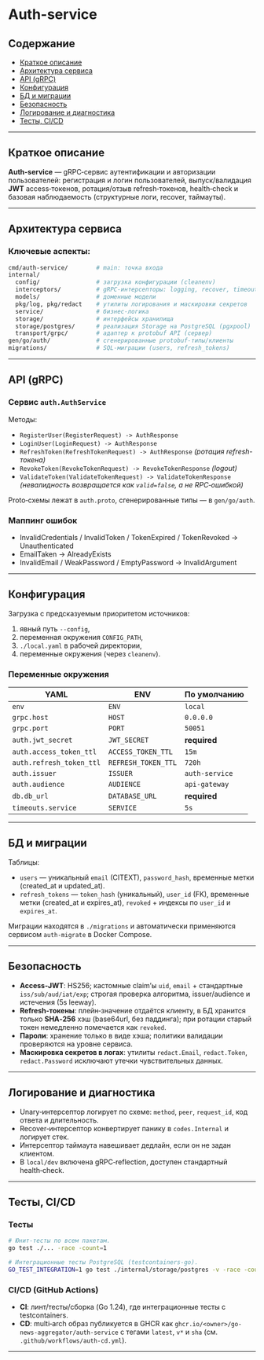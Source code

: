 # Auth-service

## Содержание
- [Краткое описание](#краткое-описание)
- [Архитектура сервиса](#архитектура-сервиса)
- [API (gRPC)](#api-grpc)
- [Конфигурация](#конфигурация)
- [БД и миграции](#бд-и-миграции)
- [Безопасность](#безопасность)
- [Логирование и диагностика](#логирование-и-диагностика)
- [Тесты, CI/CD](#тесты-cicd)

---

## Краткое описание

**Auth-service** — gRPC‑сервис аутентификации и авторизации пользователей: регистрация и логин пользователей, выпуск/валидация **JWT** access‑токенов, ротация/отзыв refresh‑токенов, health‑check и базовая наблюдаемость (структурные логи, recover, таймауты).

---

## Архитектура сервиса

### Ключевые аспекты: 
```bash
cmd/auth-service/        # main: точка входа
internal/
  config/                # загрузка конфигурации (cleanenv)
  interceptors/          # gRPC-интерсепторы: logging, recover, timeout
  models/                # доменные модели 
  pkg/log, pkg/redact    # утилиты логирования и маскировки секретов
  service/               # бизнес-логика 
  storage/               # интерфейсы хранилища
  storage/postgres/      # реализация Storage на PostgreSQL (pgxpool)
  transport/grpc/        # адаптер к protobuf API (сервер)
gen/go/auth/             # сгенерированные protobuf-типы/клиенты
migrations/              # SQL-миграции (users, refresh_tokens)
```
---

## API (gRPC)

### Сервис `auth.AuthService`

Методы:
- `RegisterUser(RegisterRequest) -> AuthResponse`
- `LoginUser(LoginRequest) -> AuthResponse`
- `RefreshToken(RefreshTokenRequest) -> AuthResponse` *(ротация refresh-токена)*
- `RevokeToken(RevokeTokenRequest) -> RevokeTokenResponse` *(logout)*
- `ValidateToken(ValidateTokenRequest) -> ValidateTokenResponse` *(невалидность возвращается как `valid=false`, а не RPC‑ошибкой)*

Proto‑схемы лежат в `auth.proto`, сгенерированные типы — в `gen/go/auth`.

### Маппинг ошибок

- InvalidCredentials / InvalidToken / TokenExpired / TokenRevoked -> Unauthenticated
- EmailTaken                                                      -> AlreadyExists
- InvalidEmail / WeakPassword / EmptyPassword                     -> InvalidArgument

---

## Конфигурация 

Загрузка с предсказуемым приоритетом источников:
1. явный путь `--config`,
2. переменная окружения `CONFIG_PATH`,
3. `./local.yaml` в рабочей директории,
4. переменные окружения (через `cleanenv`).

### Переменные окружения

| YAML                     | ENV                 | По умолчанию     |
|--------------------------|---------------------|------------------|
| `env`                    | `ENV`               | `local`          |
| `grpc.host`              | `HOST`              | `0.0.0.0`        |
| `grpc.port`              | `PORT`              | `50051`          |
| `auth.jwt_secret`        | `JWT_SECRET`        | **required**     |
| `auth.access_token_ttl`  | `ACCESS_TOKEN_TTL`  | `15m`            |
| `auth.refresh_token_ttl` | `REFRESH_TOKEN_TTL` | `720h`           |
| `auth.issuer`            | `ISSUER`            | `auth-service`   |
| `auth.audience`          | `AUDIENCE`          | `api-gateway`    |
| `db.db_url`              | `DATABASE_URL`      | **required**     |
| `timeouts.service`       | `SERVICE`           | `5s`             |

---

## БД и миграции

Таблицы:
- `users` — уникальный `email` (CITEXT), `password_hash`, временные метки (created_at и updated_at).
- `refresh_tokens` — `token_hash` (уникальный), `user_id` (FK), временные метки (created_at и expires_at), `revoked` + индексы по `user_id` и `expires_at`.

Миграции находятся в `./migrations` и автоматически применяются сервисом `auth-migrate` в Docker Compose.

---

## Безопасность 

- **Access‑JWT**: HS256; кастомные claim’ы `uid`, `email` + стандартные `iss/sub/aud/iat/exp`; строгая проверка алгоритма, issuer/audience и истечения (5s leeway). 
- **Refresh‑токены**: плейн‑значение отдаётся клиенту, в БД хранится только **SHA‑256** хэш (base64url, без паддинга); при ротации старый токен немедленно помечается как `revoked`.
- **Пароли**: хранение только в виде хэша; политики валидации проверяются на уровне сервиса.
- **Маскировка секретов в логах**: утилиты `redact.Email`, `redact.Token`, `redact.Password` исключают утечки чувствительных данных.

---

## Логирование и диагностика

- Unary‑интерсептор логирует по схеме: `method`, `peer`, `request_id`, код ответа и длительность. 
- Recover‑интерсептор конвертирует панику в `codes.Internal` и логирует стек.
- Интерсептор таймаута навешивает дедлайн, если он не задан клиентом.
- В `local/dev` включена gRPC‑reflection, доступен стандартный health‑check.

---

## Тесты, CI/CD

### Тесты 

```bash
# Юнит-тесты по всем пакетам.
go test ./... -race -count=1

# Интеграционные тесты PostgreSQL (testcontainers-go).
GO_TEST_INTEGRATION=1 go test ./internal/storage/postgres -v -race -count=1
```

### CI/CD (GitHub Actions)
- **CI**: линт/тесты/сборка (Go 1.24), где интеграционные тесты c testcontainers.
- **CD**: multi‑arch образ публикуется в GHCR как `ghcr.io/<owner>/go-news-aggregator/auth-service` с тегами `latest`, `v*` и `sha` (см. `.github/workflows/auth-cd.yml`).

---
